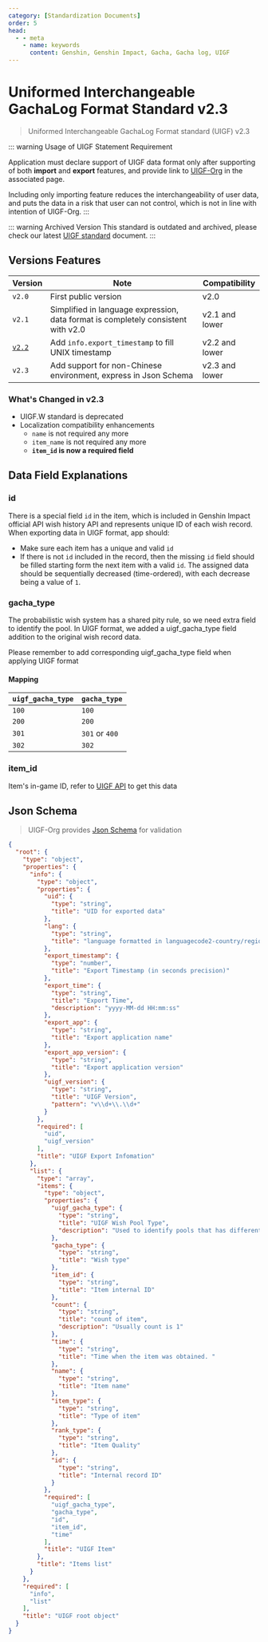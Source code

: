 ```yaml
---
category: [Standardization Documents]
order: 5
head:
  - - meta
    - name: keywords
      content: Genshin, Genshin Impact, Gacha, Gacha log, UIGF
---
```

# Uniformed Interchangeable GachaLog Format Standard v2.3
> Uniformed Interchangeable GachaLog Format standard (UIGF) v2.3 <Badge text="Archived" type="message" />

::: warning Usage of UIGF Statement Requirement

Application must declare support of UIGF data format only after supporting of both **import** and **export** features, and provide link to [UIGF-Org](https://uigf.org) in the associated page.

Including only importing feature reduces the interchangeability of user data, and puts the data in a risk that user can not control, which is not in line with intention of UIGF-Org.
:::

::: warning Archived Version
This standard is outdated and archived, please check our latest [UIGF standard](./uigf.md) document.
:::

## Versions Features
| Version                         | Note                                                                              | Compatibility  |
|---------------------------------|-----------------------------------------------------------------------------------|----------------|
| `v2.0`                          | First public version                                                              | v2.0           |
| `v2.1`                          | Simplified in language expression, data format is completely consistent with v2.0 | v2.1 and lower |
| [`v2.2`](./uigf-legacy-v2.2.md) | Add `info.export_timestamp` to fill UNIX timestamp                                | v2.2 and lower |
| `v2.3`                          | Add support for non-Chinese environment, express in Json Schema                   | v2.3 and lower |

### What's Changed in v2.3
* UIGF.W standard is deprecated
* Localization compatibility enhancements
    * `name` is not required any more
    * `item_name` is not required any more
    * **`item_id` is now a required field**


## Data Field Explanations
### id

There is a special field `id` in the item, which is included in Genshin Impact official API wish history API and represents
unique ID of each wish record. When exporting data in UIGF format, app should:
- Make sure each item has a unique and valid `id`
- If there is not `id` included in the record, then the missing `id` field should be filled starting form the next item
  with a valid `id`. The assigned data should be sequentially decreased (time-ordered), with each decrease being a value
  of `1`.

### gacha_type

The probabilistic wish system has a shared pity rule, so we need extra field to identify the pool.
In UIGF format, we added a uigf_gacha_type field addition to the original wish record data.

Please remember to add corresponding uigf_gacha_type field when applying UIGF format

#### Mapping

| `uigf_gacha_type` | `gacha_type`   |
|-------------------|----------------|
| `100`             | `100`          |
| `200`             | `200`          |
| `301`             | `301` or `400` |
| `302`             | `302`          |

### item_id

Item's in-game ID, refer to [UIGF API](../api.md) to get this data

## Json Schema

> UIGF-Org provides [Json Schema](/schema/uigf.json) for validation

```json
{
  "root": {
    "type": "object",
    "properties": {
      "info": {
        "type": "object",
        "properties": {
          "uid": {
            "type": "string",
            "title": "UID for exported data"
          },
          "lang": {
            "type": "string",
            "title": "language formatted in languagecode2-country/regioncode2"
          },
          "export_timestamp": {
            "type": "number",
            "title": "Export Timestamp (in seconds precision)"
          },
          "export_time": {
            "type": "string",
            "title": "Export Time",
            "description": "yyyy-MM-dd HH:mm:ss"
          },
          "export_app": {
            "type": "string",
            "title": "Export application name"
          },
          "export_app_version": {
            "type": "string",
            "title": "Export application version"
          },
          "uigf_version": {
            "type": "string",
            "title": "UIGF Version",
            "pattern": "v\\d+\\.\\d+"
          }
        },
        "required": [
          "uid",
          "uigf_version"
        ],
        "title": "UIGF Export Infomation"
      },
      "list": {
        "type": "array",
        "items": {
          "type": "object",
          "properties": {
            "uigf_gacha_type": {
              "type": "string",
              "title": "UIGF Wish Pool Type",
              "description": "Used to identify pools that has different type but shared the pity count"
            },
            "gacha_type": {
              "type": "string",
              "title": "Wish type"
            },
            "item_id": {
              "type": "string",
              "title": "Item internal ID"
            },
            "count": {
              "type": "string",
              "title": "count of item",
              "description": "Usually count is 1"
            },
            "time": {
              "type": "string",
              "title": "Time when the item was obtained. "
            },
            "name": {
              "type": "string",
              "title": "Item name"
            },
            "item_type": {
              "type": "string",
              "title": "Type of item"
            },
            "rank_type": {
              "type": "string",
              "title": "Item Quality"
            },
            "id": {
              "type": "string",
              "title": "Internal record ID"
            }
          },
          "required": [
            "uigf_gacha_type",
            "gacha_type",
            "id",
            "item_id",
            "time"
          ],
          "title": "UIGF Item"
        },
        "title": "Items list"
      }
    },
    "required": [
      "info",
      "list"
    ],
    "title": "UIGF root object"
  }
}
```